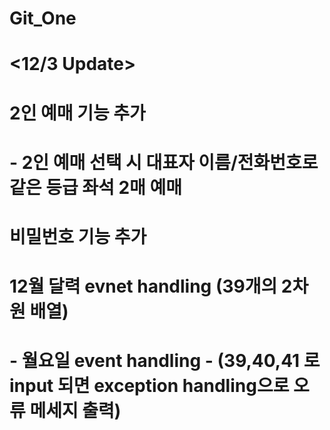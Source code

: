 # Git_One
# <12/3 Update>

# 2인 예매 기능 추가
# - 2인 예매 선택 시 대표자 이름/전화번호로 같은 등급 좌석 2매 예매

# 비밀번호 기능 추가

# 12월 달력 evnet handling (39개의 2차원 배열)
# - 월요일 event handling - (39,40,41 로 input 되면 exception handling으로 오류 메세지 출력)
